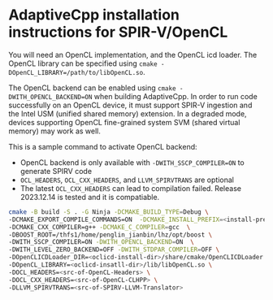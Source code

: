 # AdaptiveCpp installation instructions for SPIR-V/OpenCL

You will need an OpenCL implementation, and the OpenCL icd loader. The OpenCL library can be specified using `cmake -DOpenCL_LIBRARY=/path/to/libOpenCL.so`.

The OpenCL backend can be enabled using `cmake -DWITH_OPENCL_BACKEND=ON` when building AdaptiveCpp.
In order to run code successfully on an OpenCL device, it must support SPIR-V ingestion and the Intel USM (unified shared memory) extension. In a degraded mode, devices supporting OpenCL fine-grained system SVM (shared virtual memory) may work as well.

This is a sample command to activate OpenCL backend:
*  OpenCL backend is only available with `-DWITH_SSCP_COMPILER=ON` to generate SPIRV code
* `OCL_HEADERS`, `OCL_CXX_HEADERS`, and `LLVM_SPIRVTRANS` are optional
* The latest `OCL_CXX_HEADERS` can lead to compilation failed. Release 2023.12.14 is tested and it is compatiable.

```sh
cmake -B build -S . -G Ninja -DCMAKE_BUILD_TYPE=Debug \
-DCMAKE_EXPORT_COMPILE_COMMANDS=ON  -DCMAKE_INSTALL_PREFIX=<install-prefix> \
-DCMAKE_CXX_COMPILER=g++ -DCMAKE_C_COMPILER=gcc  \
-DBOOST_ROOT=/thfs1/home/penglin_jianbin/lhz/opt/boost \
-DWITH_SSCP_COMPILER=ON -DWITH_OPENCL_BACKEND=ON  \
-DWITH_LEVEL_ZERO_BACKEND=OFF -DWITH_STDPAR_COMPILER=OFF \
-DOpenCLICDLoader_DIR=<oclicd-install-dir>/share/cmake/OpenCLICDLoader \
-DOpenCL_LIBRARY=<oclicd-insatll-dir>/lib/libOpenCL.so \
-DOCL_HEADERS=<src-of-OpenCL-Headers> \
-DOCL_CXX_HEADERS=<src-of-OpenCL-CLHPP> \
-DLLVM_SPIRVTRANS=<src-of-SPIRV-LLVM-Translator>
```
